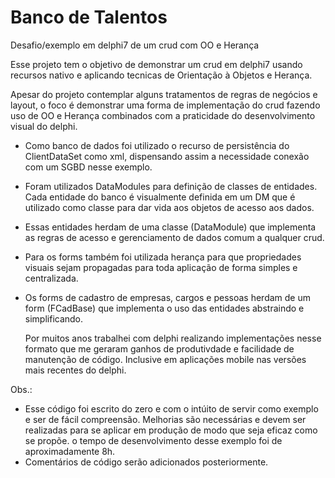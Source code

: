 # Banco de Talentos
Desafio/exemplo em delphi7 de um crud com OO e Herança

Esse projeto tem o objetivo de demonstrar um crud em delphi7 usando recursos nativo e aplicando tecnicas de Orientação à Objetos e Herança.

Apesar do projeto contemplar alguns tratamentos de regras de negócios e layout, o foco é demonstrar uma forma de implementação do crud fazendo uso de OO e Herança combinados com a praticidade do desenvolvimento visual do delphi.

- Como banco de dados foi utilizado o recurso de persistência do ClientDataSet como xml, dispensando assim a necessidade conexão com um SGBD nesse exemplo.
- Foram utilizados DataModules para definição de classes de entidades. Cada entidade do banco é visualmente definida em um DM que é utilizado como classe para dar vida aos objetos de acesso aos dados.
- Essas entidades herdam de uma classe (DataModule) que implementa as regras de acesso e gerenciamento de dados comum a qualquer crud.
- Para os forms também foi utilizada herança para que propriedades visuais sejam propagadas para toda aplicação de forma simples e centralizada.
- Os forms de cadastro de empresas, cargos e pessoas herdam de um form (FCadBase) que implementa o uso das entidades abstraindo e simplificando.

  Por muitos anos trabalhei com delphi realizando implementações nesse formato que me geraram ganhos de produtivdade e facilidade de manutenção de código. Inclusive em aplicações mobile nas versões mais recentes do delphi.

Obs.: 
- Esse código foi escrito do zero e com o intúito de servir como exemplo e ser de fácil compreensão. Melhorias são necessárias e devem ser realizadas para se aplicar em produção de modo que seja eficaz como se propõe. o tempo de desenvolvimento desse exemplo foi de aproximadamente 8h.
- Comentários de código serão adicionados posteriormente.
